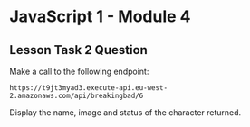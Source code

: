 # JavaScript 1 - Module 4

## Lesson Task 2 Question

Make a call to the following endpoint:

```
https://t9jt3myad3.execute-api.eu-west-2.amazonaws.com/api/breakingbad/6
```

Display the name, image and status of the character returned.
